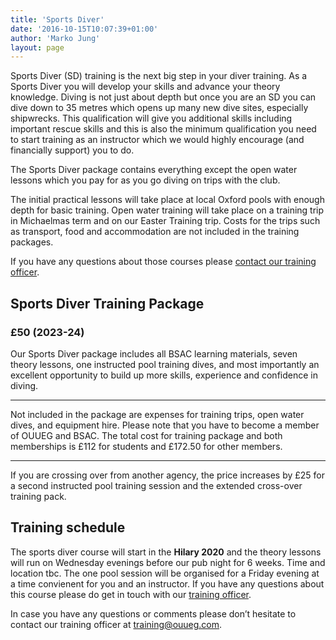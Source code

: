```yaml
---
title: 'Sports Diver'
date: '2016-10-15T10:07:39+01:00'
author: 'Marko Jung'
layout: page
---
```


Sports Diver (SD) training is the next big step in your diver training. As a Sports Diver you will develop your skills and advance your theory knowledge. Diving is not just about depth but once you are an SD you can dive down to 35 metres which opens up many new dive sites, especially shipwrecks. This qualification will give you additional skills including important rescue skills and this is also the minimum qualification you need to start training as an instructor which we would highly encourage (and financially support) you to do.

The Sports Diver package contains everything except the open water lessons which you pay for as you go diving on trips with the club.

The initial practical lessons will take place at local Oxford pools with enough depth for basic training. Open water training will take place on a training trip in Michaelmas term and on our Easter Training trip. Costs for the trips such as transport, food and accommodation are not included in the training packages.

If you have any questions about those courses please [contact our training officer](mailto:training@ouueg.com).

## Sports Diver Training Package

### £50 (2023-24)

Our Sports Diver package includes all BSAC learning materials, seven theory lessons, one instructed pool training dives, and most importantly an excellent opportunity to build up more skills, experience and confidence in diving.

- - - - - -

Not included in the package are expenses for training trips, open water dives, and equipment hire. Please note that you have to become a member of OUUEG and BSAC. The total cost for training package and both memberships is £112 for students and £172.50 for other members.

- - - - - -

If you are crossing over from another agency, the price increases by £25 for a second instructed pool training session and the extended cross-over training pack.

## Training schedule

The sports diver course will start in the **Hilary 2020** and the theory lessons will run on Wednesday evenings before our pub night for 6 weeks. Time and location tbc. The one pool session will be organised for a Friday evening at a time convienent for you and an instructor. If you have any questions about this course please do get in touch with our [training officer](/about/committee).

In case you have any questions or comments please don’t hesitate to contact our training officer at <training@ouueg.com>.
